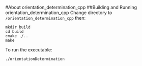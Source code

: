 #About orientation_determination_cpp
##Building and Running orientation_determination_cpp
Change directory to `/orientation_determination_cpp` then:
```
mkdir build
cd build
cmake ./..
make
```
To run the executable:
```
./orientationDetermination
```

